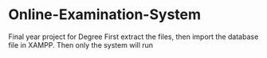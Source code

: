 # Online-Examination-System
Final year project for Degree
First extract the files, then import the database file in XAMPP. 
Then only the system will run

